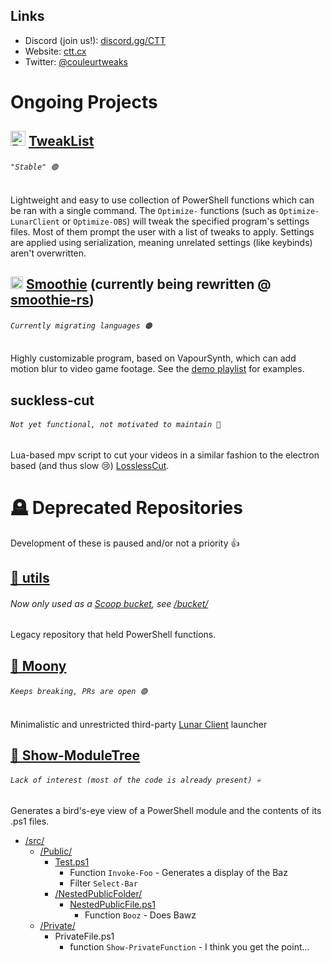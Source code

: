 <picture>
  <source media="(prefers-color-scheme: dark)" srcset="https://i.imgur.com/cgYALQO.png">
  <source media="(prefers-color-scheme: light)" srcset="https://i.imgur.com/rSlRjax.png">
  <img>
</picture>

## Links

* Discord (join us!): [discord.gg/CTT](https://discord.com/invite/aPVMJy78Pa)
* Website: [ctt.cx](https://ctt.cx)
* Twitter: [@couleurtweaks](https://twitter.com/@CouleurTweaks)

# Ongoing Projects



## <img src="https://raw.githubusercontent.com/PowerShell/PowerShell/master/assets/ps_black_64.svg?sanitize=true" alt="PS7 logo" width="24" /> [TweakList](https://github.com/couleur-tweak-tips/TweakList)

###### `"Stable" 🟢`

Lightweight and easy to use collection of PowerShell functions which can be ran with a single command. The `Optimize-` functions (such as `Optimize-LunarClient` or `Optimize-OBS`) will tweak the specified program's settings files.  Most of them prompt the user with a list of tweaks to apply. Settings are applied using serialization, meaning unrelated settings (like keybinds) aren't overwritten.

## <img alt="Smoothie" src="https://i.imgur.com/K20ymPM.png" width="20" /> [Smoothie](https://github.com/couleur-tweak-tips/smoothie) (currently being rewritten @ [smoothie-rs](https://github.com/couleur-tweak-tips/smoothie-rs))

###### `Currently migrating languages 🟠`

Highly customizable program, based on VapourSynth, which can add motion blur to video game footage. See the [demo playlist](https://www.youtube.com/playlist?list=PLrsLsEZL_o4M_yTqZGwN5cM5ZxJTqkWkZ) for examples.

## suckless-cut

###### `Not yet functional, not motivated to maintain 🔴`

Lua-based mpv script to cut your videos in a similar fashion to the electron based (and thus slow 😢) [LosslessCut](https://github.com/mifi/Lossless-Cut).

# 🪦 Deprecated Repositories

Development of these is paused and/or not a priority 👍

## [🧧 utils](https://github.com/couleur-tweak-tips/utils)
###### Now only used as a [Scoop bucket](https://github.com/couleur-tweak-tips/utils/tree/main/bucket), see [/bucket/](https://github.com/couleur-tweak-tips/utils/tree/main/bucket)

Legacy repository that held PowerShell functions.

## [🌙 Moony](https://github.com/couleur-tweak-tips/Moony)

###### `Keeps breaking, PRs are open 🟣`

Minimalistic and unrestricted third-party [Lunar Client](https://lunarclient.com) launcher

## [🌳 Show-ModuleTree](https://github.com/couleur-tweak-tips/Show-ModuleTree)

###### `Lack of interest (most of the code is already present) 💀`

Generates a bird's-eye view of a PowerShell module and the contents of its .ps1 files.

* [/src/](https://github.com/couleur-tweak-tips/Show-ModuleTree/tree/master/src)
  * [/Public/](https://github.com/couleur-tweak-tips/Show-ModuleTree/tree/master/src/Public)
    * [Test.ps1](https://github.com/couleur-tweak-tips/Show-ModuleTree/tree/master/src/Public/Test.ps1)
      * Function ``Invoke-Foo`` - Generates a display of the Baz
      * Filter ``Select-Bar``
    * [/NestedPublicFolder/](https://github.com/couleur-tweak-tips/Show-ModuleTree/tree/master/src/Public/NestedPublicFolder)
      * [NestedPublicFile.ps1]()
         * Function ``Booz`` - Does Bawz
   * [/Private/](https://github.com/couleur-tweak-tips/Show-ModuleTree/tree/master/src/Private)
     * PrivateFile.ps1
       * function ``Show-PrivateFunction`` - I think you get the point...
